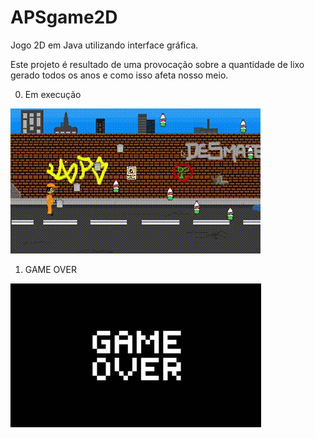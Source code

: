 # APSgame2D
Jogo 2D em Java utilizando interface gráfica.

Este projeto é resultado de uma provocação sobre a quantidade de lixo gerado todos os anos e como isso afeta nosso meio.

0) Em execução

![gif do jogo](https://github.com/K0pia/Java2Dgame/blob/master/arquivos/gif.gif)

1) GAME OVER

![Game Over](https://github.com/K0pia/Java2Dgame/blob/master/arquivos/gameover.jpg)
